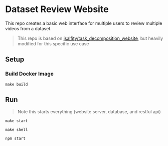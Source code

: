 # Dataset Review Website

This repo creates a basic web interface for multiple users to review multiple videos from a dataset.


> This repo is based on [jsalfity/task_decomposition_website](https://github.com/jsalfity/task_decomposition_website), but heavily modified for this specific use case


## Setup
### Build Docker Image
```shell
make build
```

## Run
> Note this starts everything (website server, database, and restful api)

```shell
make start
```

```shell
make shell
```

```shell
npm start
```
